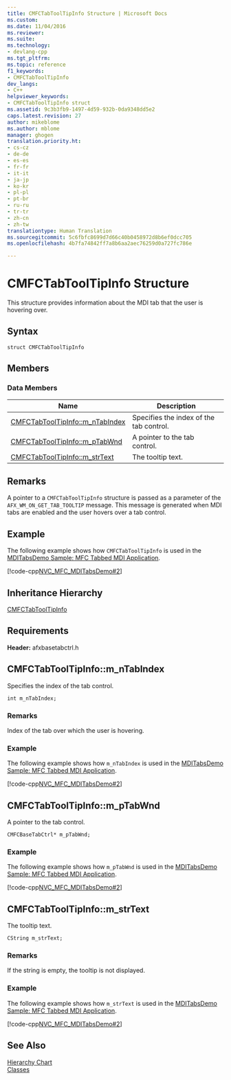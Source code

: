 ```yaml
---
title: CMFCTabToolTipInfo Structure | Microsoft Docs
ms.custom: 
ms.date: 11/04/2016
ms.reviewer: 
ms.suite: 
ms.technology:
- devlang-cpp
ms.tgt_pltfrm: 
ms.topic: reference
f1_keywords:
- CMFCTabToolTipInfo
dev_langs:
- C++
helpviewer_keywords:
- CMFCTabToolTipInfo struct
ms.assetid: 9c3b3fb9-1497-4d59-932b-0da9348dd5e2
caps.latest.revision: 27
author: mikeblome
ms.author: mblome
manager: ghogen
translation.priority.ht:
- cs-cz
- de-de
- es-es
- fr-fr
- it-it
- ja-jp
- ko-kr
- pl-pl
- pt-br
- ru-ru
- tr-tr
- zh-cn
- zh-tw
translationtype: Human Translation
ms.sourcegitcommit: 5c6fbfc8699d7d66c40b0458972d8b6ef0dcc705
ms.openlocfilehash: 4b7fa74842ff7a8b6aa2aec76259d0a727fc786e

---
```

# CMFCTabToolTipInfo Structure
This structure provides information about the MDI tab that the user is hovering over.  
  
## Syntax  
  
```  
struct CMFCTabToolTipInfo  
```  
  
## Members  
  
### Data Members  
  
|Name|Description|  
|----------|-----------------|  
|[CMFCTabToolTipInfo::m_nTabIndex](#cmfctabtooltipinfo__m_ntabindex)|Specifies the index of the tab control.|  
|[CMFCTabToolTipInfo::m_pTabWnd](#cmfctabtooltipinfo__m_ptabwnd)|A pointer to the tab control.|  
|[CMFCTabToolTipInfo::m_strText](#cmfctabtooltipinfo__m_strtext)|The tooltip text.|  
  
## Remarks  
 A pointer to a `CMFCTabToolTipInfo` structure is passed as a parameter of the `AFX_WM_ON_GET_TAB_TOOLTIP` message. This message is generated when MDI tabs are enabled and the user hovers over a tab control.  
  
## Example  
 The following example shows how `CMFCTabToolTipInfo` is used in the [MDITabsDemo Sample: MFC Tabbed MDI Application](../../visual-cpp-samples.md).  
  
 [!code-cpp[NVC_MFC_MDITabsDemo#2](../../mfc/reference/codesnippet/cpp/cmfctabtooltipinfo-structure_1.cpp)]  
  
## Inheritance Hierarchy  
 [CMFCTabToolTipInfo](../../mfc/reference/cmfctabtooltipinfo-structure.md)  
  
## Requirements  
 **Header:** afxbasetabctrl.h  
  
##  <a name="cmfctabtooltipinfo__m_ntabindex"></a>  CMFCTabToolTipInfo::m_nTabIndex  
 Specifies the index of the tab control.  
  
```  
int m_nTabIndex;  
```  
  
### Remarks  
 Index of the tab over which the user is hovering.  
  
### Example  
 The following example shows how `m_nTabIndex` is used in the [MDITabsDemo Sample: MFC Tabbed MDI Application](../../visual-cpp-samples.md).  
  
 [!code-cpp[NVC_MFC_MDITabsDemo#2](../../mfc/reference/codesnippet/cpp/cmfctabtooltipinfo-structure_1.cpp)]  
  
##  <a name="cmfctabtooltipinfo__m_ptabwnd"></a>  CMFCTabToolTipInfo::m_pTabWnd  
 A pointer to the tab control.  
  
```  
CMFCBaseTabCtrl* m_pTabWnd;  
```  
  
### Example  
 The following example shows how `m_pTabWnd` is used in the [MDITabsDemo Sample: MFC Tabbed MDI Application](../../visual-cpp-samples.md).  
  
 [!code-cpp[NVC_MFC_MDITabsDemo#2](../../mfc/reference/codesnippet/cpp/cmfctabtooltipinfo-structure_1.cpp)]  
  
##  <a name="cmfctabtooltipinfo__m_strtext"></a>  CMFCTabToolTipInfo::m_strText  
 The tooltip text.  
  
```  
CString m_strText;  
```  
  
### Remarks  
 If the string is empty, the tooltip is not displayed.  
  
### Example  
 The following example shows how `m_strText` is used in the [MDITabsDemo Sample: MFC Tabbed MDI Application](../../visual-cpp-samples.md).  
  
 [!code-cpp[NVC_MFC_MDITabsDemo#2](../../mfc/reference/codesnippet/cpp/cmfctabtooltipinfo-structure_1.cpp)]  
  
## See Also  
 [Hierarchy Chart](../../mfc/hierarchy-chart.md)   
 [Classes](../../mfc/reference/mfc-classes.md)



<!--HONumber=Jan17_HO1-->


